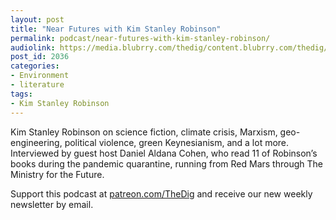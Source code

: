 ```yaml
---
layout: post
title: "Near Futures with Kim Stanley Robinson"
permalink: podcast/near-futures-with-kim-stanley-robinson/
audiolink: https://media.blubrry.com/thedig/content.blubrry.com/thedig/The_Dig-EP_324-KSR.mp3
post_id: 2036
categories: 
- Environment
- literature
tags: 
- Kim Stanley Robinson
---
```


Kim Stanley Robinson on science fiction, climate crisis, Marxism, geo-engineering, political violence, green Keynesianism, and a lot more. Interviewed by guest host Daniel Aldana Cohen, who read 11 of Robinson’s books during the pandemic quarantine, running from Red Mars through The Ministry for the Future.

Support this podcast at [patreon.com/TheDig](http://www.patreon.com/TheDig)  and receive our new weekly newsletter by email.